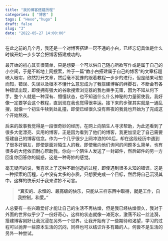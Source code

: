 ```yaml
---
title: "我的博客搭建历程"
categories: [ "博客" ]
tags: [ "Hexo","hugo" ]
draft: false
slug: "3"
date: "2022-05-27 14:00:00"
---
```


在此之前的几个月，我还是一个对博客搭建一窍不通的小白，已经忘记具体是什么时候开始一步步学会把博客搭建成功的。

<!-- more -->

最开始的初心其实很简单，只是想要一个可以供自己随心所欲写作或是属于自己的小空间，于是不断地上网搜索，终于一篇“教小白搭建属于自己的博客”的文章标题映入眼帘，欣然打开文章，然后毫不犹豫的跟着教程一步步的进行，但是结果可想而知，错误、失误以及根本不懂什么意思成为了我搭建博客的绊脚石，不断会有各种错误出现，即使拥有强大的谷歌搜索浏览器的我也束手无策，因为不知从何下手，整个人就是一种深有、懵懂状态，也不知道什么什么神秘的力量驱使我，我好像一定要学会这个教程，直到现在我也觉得很幸运。接下来的步骤其实就是一通乱搜，就像一个初生牛犊到处乱撞，即使已经很久没有熬夜的我竟也开始为了完成这个开始熬夜。

后来的故事我觉得是一段很奇妙的经历，在网上向陌生人寻求帮助，为此还看到了很多大佬漂亮、实用的博客，正是因为看到了他们的博客，我更加坚定了自己需要搭建自己的博客信念。作为一个几乎很少上网冲浪的00后，却在这段经历中遇到了很多好朋友，即使是面对陌生人的我，即使我向他们询问的问题多么简单，也有很多的大佬依旧耐心帮助我。你向一个陌生人发送了一封邮件，然后邮件的另一方回复你回答你的疑惑，这是一种奇妙的感觉。

毫无疑问的说，我喜欢上了这种不断创造的过程，即使遇到很多未知的错误。这是一种探索的历程，心中没有太多的杂质，只想要完成一个目标，然后将自己沉浸其中，这样的快乐对于我来讲妙不可言。

> **“真实的、永恒的、最高级的快乐，只能从三样东西中取得，就是工作，自我控制，和爱。”**
>

人总要有一些兴趣爱好才能让自己的生活不再枯燥，但是我已经枯燥很久，我对于外面的世界似乎少了一份好奇心，这样的状态就像一滩死水，激荡不起一丝涟漪，搭建博客刚好让我沉浸在另外一个世界，让我开始有了一些期待和渴望，学习的过程可以抛弃一些原本生活的沉闷，同样也可以结识许多有趣的人，何尝不是生活的另外一种尝试。


